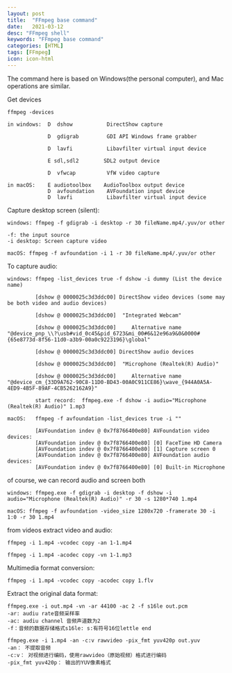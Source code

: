```yaml
---
layout: post
title:  "FFmpeg base command"
date:   2021-03-12
desc: "FFmpeg shell"
keywords: "FFmpeg base command"
categories: [HTML]
tags: [FFmpeg]
icon: icon-html
---
```


The command here is based on Windows(the personal computer), and Mac operations are similar.

Get devices

    ffmpeg -devices
    
    in windows:  D  dshow           DirectShow capture
    
                 D  gdigrab         GDI API Windows frame grabber
                 
                 D  lavfi           Libavfilter virtual input device
                 
                 E sdl,sdl2        SDL2 output device
                 
                 D  vfwcap          VfW video capture
                 
    in macOS:    E audiotoolbox    AudioToolbox output device
                 D  avfoundation    AVFoundation input device
                 D  lavfi           Libavfilter virtual input device        

Capture desktop screen (silent):
    
    windows: ffmpeg -f gdigrab -i desktop -r 30 fileName.mp4/.yuv/or other 
    
    -f: the input source
    -i desktop: Screen capture video
   
    macOS: ffmpeg -f avfoundation -i 1 -r 30 fileName.mp4/.yuv/or other

To capture audio:
    
    windows: ffmpeg -list_devices true -f dshow -i dummy (List the device name)
    
             [dshow @ 0000025c3d3ddc00] DirectShow video devices (some may be both video and audio devices)
             
             [dshow @ 0000025c3d3ddc00]  "Integrated Webcam"
                
             [dshow @ 0000025c3d3ddc00]     Alternative name "@device_pnp_\\?\usb#vid_0c45&pid_6723&mi_00#6&12e96a9&0&0000#{65e8773d-8f56-11d0-a3b9-00a0c9223196}\global"
                
             [dshow @ 0000025c3d3ddc00] DirectShow audio devices
                
             [dshow @ 0000025c3d3ddc00]  "Microphone (Realtek(R) Audio)"
                
             [dshow @ 0000025c3d3ddc00]     Alternative name "@device_cm_{33D9A762-90C8-11D0-BD43-00A0C911CE86}\wave_{944A0A5A-4ED9-4B5F-89AF-4CB5262162A9}" 

             start record:  ffmpeg.exe -f dshow -i audio="Microphone (Realtek(R) Audio)" 1.mp3
             
    macOS:   ffmpeg -f avfoundation -list_devices true -i ""
    
             [AVFoundation indev @ 0x7f8766400e80] AVFoundation video devices:
             [AVFoundation indev @ 0x7f8766400e80] [0] FaceTime HD Camera
             [AVFoundation indev @ 0x7f8766400e80] [1] Capture screen 0
             [AVFoundation indev @ 0x7f8766400e80] AVFoundation audio devices:
             [AVFoundation indev @ 0x7f8766400e80] [0] Built-in Microphone       

of course, we can record audio and screen both

    windows: ffmpeg.exe -f gdigrab -i desktop -f dshow -i audio="Microphone (Realtek(R) Audio)" -r 30 -s 1280*740 1.mp4
    
    macOS: ffmpeg -f avfoundation -video_size 1280x720 -framerate 30 -i 1:0 -r 30 1.mp4
    
from videos extract video and audio:

    ffmpeg -i 1.mp4 -vcodec copy -an 1-1.mp4
    
    ffmpeg -i 1.mp4 -acodec copy -vn 1-1.mp3
  
Multimedia format conversion:
    
    ffmpeg -i 1.mp4 -vcodec copy -acodec copy 1.flv
    
Extract the original data format:

    ffmpeg.exe -i out.mp4 -vn -ar 44100 -ac 2 -f s16le out.pcm
    -ar: audiu rate音频采样率
    -ac: audiu channel 音频声道数为2
    -f：音频的数据存储格式s16le: s:有符号16位lettle end
    
    ffmpeg.exe -i 1.mp4 -an -c:v rawvideo -pix_fmt yuv420p out.yuv   
    -an： 不提取音频
    -c:v： 对视频进行编码，使用rawvideo（原始视频）格式进行编码
    -pix_fmt yuv420p： 输出的YUV像素格式 
 
